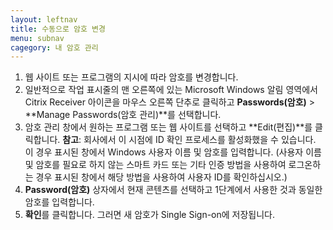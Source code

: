 ```yaml
---
layout: leftnav
title: 수동으로 암호 변경
menu: subnav
cagegory: 내 암호 관리
---
```


1. 웹 사이트 또는 프로그램의 지시에 따라 암호를 변경합니다.
1. 일반적으로 작업 표시줄의 맨 오른쪽에 있는 Microsoft Windows 알림 영역에서 Citrix Receiver 아이콘을 마우스 오른쪽 단추로 클릭하고 **Passwords(암호)** > **Manage Passwords(암호 관리)**를 선택합니다.
1. 암호 관리 창에서 원하는 프로그램 또는 웹 사이트를 선택하고 **Edit(편집)**를 클릭합니다.
**참고**: 회사에서 이 시점에 ID 확인 프로세스를 활성화했을 수 있습니다. 이 경우 표시된 창에서 Windows 사용자 이름 및 암호를 입력합니다. (사용자 이름 및 암호를 필요로 하지 않는 스마트 카드 또는 기타 인증 방법을 사용하여 로그온하는 경우 표시된 창에서 해당 방법을 사용하여 사용자 ID를 확인하십시오.)
1. **Password(암호)** 상자에서 현재 콘텐츠를 선택하고 1단계에서 사용한 것과 동일한 암호를 입력합니다.
1. **확인**를 클릭합니다. 그러면 새 암호가 Single Sign-on에 저장됩니다.

